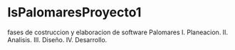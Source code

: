 # IsPalomaresProyecto1
fases de costruccion y elaboracion de software Palomares 
I. Planeacion. 
II. Analisis. 
III. Diseño.
IV. Desarrollo.
